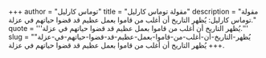 +++
author = "توماس كارليل"
title = "مقولة توماس كارليل"
description = "مقولة توماس كارليل: يُظهر التاريخ أن أغلب من قاموا بعمل عظيم قد قضوا حياتهم في عزلة."
quote = '''يُظهر التاريخ أن أغلب من قاموا بعمل عظيم قد قضوا حياتهم في عزلة.''' 
slug = "يُظهر-التاريخ-أن-أغلب-من-قاموا-بعمل-عظيم-قد-قضوا-حياتهم-في-عزلة"
+++
يُظهر التاريخ أن أغلب من قاموا بعمل عظيم قد قضوا حياتهم في عزلة.
